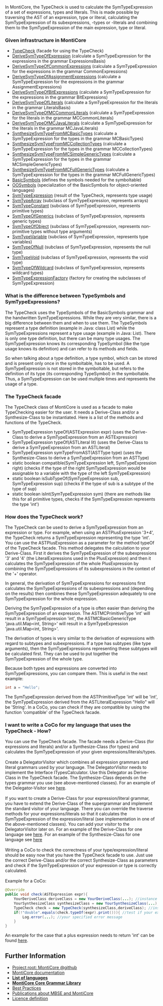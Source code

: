<!-- (c) https://github.com/MontiCore/monticore -->

<!-- Alpha-version: This is intended to become a MontiCore stable explanation. -->

In MontiCore, the TypeCheck is used to calculate the SymTypeExpression of a set of expressions, types and literals.
This is made possible by traversing the AST of an expression, type or literal, calculating the SymTypeExpression of its
subexpressions, -types or -literals and combining them to the SymTypeExpression of the main expression, type or literal.

### Given infrastructure in MontiCore

* [TypeCheck](TypeCheck.java) (facade for using the TypeCheck)
* [DeriveSymTypeOfExpression](DeriveSymTypeOfExpression.java) (calculate a SymTypeExpression for the expressions in the grammar ExpressionsBasis)
* [DeriveSymTypeOfCommonExpressions](DeriveSymTypeOfCommonExpressions.java) (calculate a SymTypeExpression for the expressions in the grammar CommonExpressions)
* [DeriveSymTypeOfAssignmentExpressions](DeriveSymTypeOfAssignmentExpressions.java) (calculate a SymTypeExpression for the expressions in the grammar AssignmentExpressions)
* [DeriveSymTypeOfBitExpressions](DeriveSymTypeOfBitExpressions.java) (calculate a SymTypeExpression for the expressions in the grammar BitExpressions)
* [DeriveSymTypeOfLiterals](DeriveSymTypeOfLiterals.java) (calculate a SymTypeExpression for the literals in the grammar LiteralsBasis)
* [DeriveSymTypeOfMCCommonLiterals](DeriveSymTypeOfMCCommonLiterals.java) (calculate a SymTypeExpression for the literals in the grammar MCCommonLiterals)
* [DeriveSymTypeOfMCJavaLiterals](DeriveSymTypeOfMCJavaLiterals.java) (calculate a SymTypeExpression for the literals in the grammar MCJavaLiterals)
* [SynthesizeSymTypeFromMCBasicTypes](SynthesizeSymTypeFromMCBasicTypes.java) (calculate a SymTypeExpression for the types in the grammar MCBasicTypes)
* [SynthesizeSymTypeFromMCCollectionTypes](SynthesizeSymTypeFromMCCollectionTypes.java) (calculate a SymTypeExpression for the types in the grammar MCCollectionTypes)
* [SynthesizeSymTypeFromMCSimpleGenericTypes](SynthesizeSymTypeFromMCSimpleGenericTypes.java) (calculate a SymTypeExpression for the types in the grammar MCSimpleGenericTypes)
* [SynthesizeSymTypeFromMCFullGenericTypes](SynthesizeSymTypeFromMCFullGenericTypes.java) (calculate a SymTypeExpression for the types in the grammar MCFullGenericTypes)
* [BasicSymbols](../../../../../grammars/de/monticore/symbols/BasicSymbols.mc4) (defines the symbols needed for the symboltable)
* [OOSymbols](../../../../../grammars/de/monticore/symbols/OOSymbols.mc4) (specialization of the BasicSymbols for object-oriented languages)
* [SymTypeExpression](SymTypeExpression.java) (result of the TypeCheck, represents type usage)
* [SymTypeArray](SymTypeArray.java) (subclass of SymTypeExpression, represents arrays)
* [SymTypeConstant](SymTypeConstant.java) (subclass of SymTypeExpression, represents primitive types)
* [SymTypeOfGenerics](SymTypeOfGenerics.java) (subclass of SymTypeExpression, represents generic types)
* [SymTypeOfObject](SymTypeOfObject.java) (subclass of SymTypeExpression, represents non-primitive types without type arguments)
* [SymTypeVariable](SymTypeVariable.java) (subclass of SymTypeExpression, represents type variables)
* [SymTypeOfNull](SymTypeOfNull.java) (subclass of SymTypeExpression, represents the null type)
* [SymTypeVoid](SymTypeVoid.java) (subclass of SymTypeExpression, represents the void type)
* [SymTypeOfWildcard](SymTypeOfWildcard.java) (subclass of SymTypeExpression, represents wildcard types)
* [SymTypeExpressionFactory](SymTypeExpressionFactory.java) (factory for creating the subclasses of SymTypeExpression)


### What is the difference between TypeSymbols and SymTypeExpressions?

The TypeCheck uses the TypeSymbols of the BasicSymbols grammar and the handwritten SymTypeExpressions.
While they are very similar, there is a big difference between them and when to use them.
The TypeSymbols represent a type definition (example in Java: class List<T>) while the SymTypeExpressions
represent a type usage (example in Java: List<String>). There is only one type definition, but there can
be many type usages. The SymTypeExpression knows its corresponding 
TypeSymbol (like the type usage knows its definition) and can refer to its methods and fields.

So when talking about a type definition, a type symbol, which can be stored and is
present only once in the symboltable, has to be used. A SymTypeExpression is not stored in the symboltable,
but refers to the definition of its type (its corresponding TypeSymbol) in the symboltable. Thus, a
SymTypeExpression can be used multiple times and represents the usage of a type.


### The TypeCheck facade

The TypeCheck class of MontiCore is used as a facade to make TypeChecking easier for the user.
It needs a Derive-Class and/or a Synthesize-Class to be instantiated.
Here is a list of the methods and functions of the TypeCheck.
* SymTypeExpression typeOf(ASTExpression expr) (uses the Derive-Class to derive a SymTypeExpression from an ASTExpression)
* SymTypeExpression typeOf(ASTLiteral lit) (uses the Derive-Class to derive a SymTypeExpression from an ASTLiteral)
* SymTypeExpression symTypeFromAST(ASTType type) (uses the Synthesize-Class to derive a SymTypeExpression from an ASTType)
* static boolean compatible(SymTypeExpression left, SymTypeExpression right) (checks if the type of the right SymTypeExpression would be assignable to a variable with the type of the left SymTypeExpression)
* static boolean isSubTypeOf(SymTypeExpression sub, SymTypeExpression sup) (checks if the type of sub is a subtype of the type of sup)
* static boolean isInt(SymTypeExpression sym) (there are methods like this for all primitive types, checks if the SymTypeExpression represents the type 'int')


### How does the TypeCheck work?

The TypeCheck can be used to derive a SymTypeExpression from an expression or type.
For example, when using an ASTPlusExpression '3+4', the TypeCheck returns a SymTypeExpression
representing the type 'int'. You can use the ASTPlusExpression as a parameter for the 
method typeOf of the TypeCheck facade. This method delegates the calculation to your Derive-Class.
First it derives the SymTypeExpression of the subexpressions '3' and '4' (the LiteralExpressions
used in the PlusExpression) and then it calculates the SymTypeExpression of the whole PlusExpression
by combining the SymTypeExpressions of its subexpressions in the context of the '+' operator.

In general, the derivation of SymTypeExpressions for expressions first calculates the 
SymTypeExpressions of its subexpressions and (depending on the results) then combines these
SymTypeExpression adequately to one SymTypeExpression for the whole expression.

Deriving the SymTypeExpression of a type is often easier than deriving the SymTypeExpression
of an expression. The ASTMCPrimitiveType 'int' will result in a SymTypeExpression 'int', the 
ASTMCBasicGenericType 'java.util.Map<int, String>' will result in a SymTypeExpression 
'java.util.Map<int, String>'.

The derivation of types is very similar to the derivation of expressions with regard to 
subtypes and subexpressions. If a type has subtypes (like type arguments), then the SymTypeExpressions representing
these subtypes will be calculated first. They can be used to put together the SymTypeExpression
of the whole type.

Because both types and expressions are converted into SymTypeExpressions, you can compare them.
This is useful in the next example:

```java
int a = "Hello";
```

The SymTypeExpression derived from the ASTPrimitiveType 'int' will be 'int', the SymTypeExpression
derived from the ASTLiteralExpression "Hello" will be 'String'. In a CoCo, you can check if they are compatible by
using the function 'compatible' of the TypeCheck facade.


### I want to write a CoCo for my language that uses the TypeCheck - How?

You can use the TypeCheck facade. The facade needs a Derive-Class (for expressions
and literals) and/or a Synthesize-Class (for types) and calculates the SymTypeExpression of your
given expressions/literals/types.
<br/><br/>
Create a DelegatorVisitor which combines all expression grammars and literal grammars
used by your language. The DelegatorVisitor needs to implement the Interface
ITypesCalculator. Use this Delegator as Derive-Class in the TypeCheck facade. The
Synthesize-Class depends on the types grammar you use (see above-mentioned classes).
For an example of the Delegator-Visitor see [here](../../../../../../test/java/de/monticore/types/check/DeriveSymTypeOfCombineExpressions.java).
<br/><br/>
If you want to create a Derive-Class for your expression/literal grammar, you have to
extend the Derive-Class of the supergrammar and implement the standard visitor of 
your language. There you can override the traverse methods for your expressions/literals
so that it calculates the SymTypeExpression of the expression/literal (see implementation in one of the
above-mentioned classes). You can add your visitor to the DelegatorVisitor later on.
For an example of the Derive-Class for one language see [here](DeriveSymTypeOfCommonExpressions.java).
For an example of the Synthesize-Class for one language see [here](SynthesizeSymTypeFromMCCollectionTypes.java)
<br/><br/>
Writing a CoCo to check the correctness of your type/expression/literal should be easy now that you
have the TypeCheck facade to use. Just use the correct Derive-Class and/or the correct
Synthesize-Class as parameters and check if the SymTypeExpression of your expression or type is 
correctly calculated. <br/><br/>
Example for a CoCo:
```java
@Override
public void check(ASTExpression expr){
    YourDeriveClass deriveClass = new YourDeriveClass(...); //instance of your Derive-Class
    YourSynthesizeClass synthesizeClass = new YourSynthesizeClass(...); //instance of your Synthesize-Class
    TypeCheck check = new TypeCheck(synthesizeClass,deriveClass); //instance of the TypeCheck-facade, parameters are your Synthesize-Class and your Derive-Class
    if(!"double".equals(check.typeOf(expr).print())){ //test if your expression is of the correct type (here: double)
        Log.error(...); //your specified error message
    }
}
```

An example for the case that a plus expression needs to return 'int' can be found [here](https://git.rwth-aachen.de/monticore/monticore/-/blob/dev/monticore-grammar/monticore-grammar-it/src/main/java/mc/typescalculator/myownlanguage/_cocos/PlusExpressionReturnsInt.java).

## Further Information

* [Project root: MontiCore @github](https://github.com/MontiCore/monticore)
* [MontiCore documentation](http://www.monticore.de/)
* [**List of languages**](https://github.com/MontiCore/monticore/blob/dev/docs/Languages.md)
* [**MontiCore Core Grammar Library**](https://github.com/MontiCore/monticore/blob/dev/monticore-grammar/src/main/grammars/de/monticore/Grammars.md)
* [Best Practices](https://github.com/MontiCore/monticore/blob/dev/docs/BestPractices.md)
* [Publications about MBSE and MontiCore](https://www.se-rwth.de/publications/)
* [Licence definition](https://github.com/MontiCore/monticore/blob/master/00.org/Licenses/LICENSE-MONTICORE-3-LEVEL.md)


